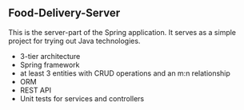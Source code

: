 ## **Food-Delivery-Server**
This is the server-part of the Spring application.
It serves as a simple project for trying out Java technologies.

- 3-tier architecture
- Spring framework
- at least 3 entities with CRUD operations and an m:n relationship
- ORM
- REST API
- Unit tests for services and controllers